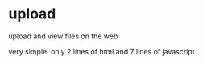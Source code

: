 # upload

upload and view files on the web

very simple: only 2 lines of html and 7 lines of javascript
